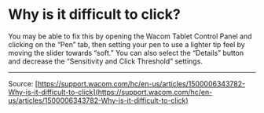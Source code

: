 # Why is it difficult to click?

You may be able to fix this by opening the Wacom Tablet Control Panel and clicking on the “Pen” tab, then setting your pen to use a lighter tip feel by moving the slider towards “soft.” You can also select the “Details” button and decrease the “Sensitivity and Click Threshold” settings.

---
Source: [https://support.wacom.com/hc/en-us/articles/1500006343782-Why-is-it-difficult-to-click](https://support.wacom.com/hc/en-us/articles/1500006343782-Why-is-it-difficult-to-click)
